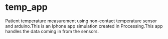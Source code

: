 # temp_app
Patient temperature measurement using non-contact temperature sensor and arduino.This is an Iphone app simulation created in Processing.This app handles the data coming in from the sensors.
